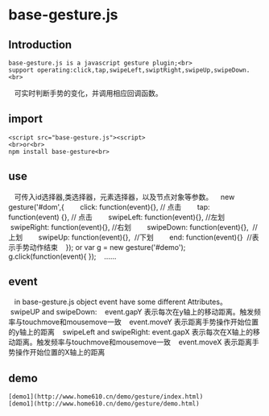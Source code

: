 base-gesture.js
=====
Introduction
-----
    base-gesture.js is a javascript gesture plugin;<br>
    support operating:click,tap,swipeLeft,swiptRight,swipeUp,swipeDown.<br>
    可实时判断手势的变化，并调用相应回调函数。
## import
    <script src="base-gesture.js"><script>
    <br>or<br>
    npm install base-gesture<br>
## use
    可传入id选择器,类选择器，元素选择器，以及节点对象等参数。
    new gesture('#dom',{
        click: function(event){}, // 点击
        tap: function(event) {}, // 点击
        swipeLeft: function(event){}, //左划
        swipeRight: function(event){}, //右划
        swipeDown: function(event){},  //上划
        swipeUp: function(event){},  //下划
        end: function(event){}  //表示手势动作结束
    });
    or
    var g = new gesture('#demo');
    g.click(function(event){
    });
    ......
##  event
    in base-gesture.js object event have some different Attributes。
    swipeUP and swipeDown:
    event.gapY 表示每次在y轴上的移动距离。触发频率与touchmove和mousemove一致
    event.moveY 表示距离手势操作开始位置的y轴上的距离
    swipeLeft and swipeRight:
    event.gapX 表示每次在X轴上的移动距离。触发频率与touchmove和mousemove一致
    event.moveX 表示距离手势操作开始位置的X轴上的距离
## demo
    [demo1](http://www.home610.cn/demo/gesture/index.html)
    [demo1](http://www.home610.cn/demo/gesture/demo.html)
    
    



